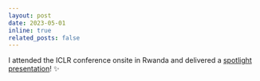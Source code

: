 ```yaml
---
layout: post
date: 2023-05-01
inline: true
related_posts: false
---
```


I attended the ICLR conference onsite in Rwanda and delivered a [spotlight presentation](https://iclr.cc/virtual/2023/oral/12670)! :sparkles:




